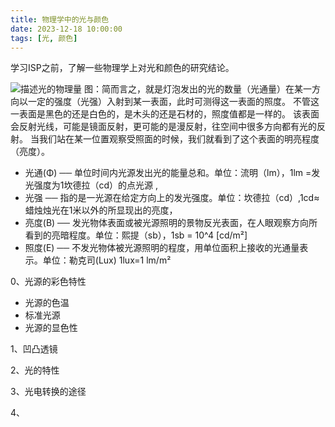 ```yaml
---
title: 物理学中的光与颜色
date: 2023-12-18 10:00:00
tags: [光, 颜色]
---
```

学习ISP之前，了解一些物理学上对光和颜色的研究结论。

<!-- more -->
![描述光的物理量](/image/ISP/描述光的物理量.png "Fig.1.1-1")
图：简而言之，就是灯泡发出的光的数量（光通量）在某一方向以一定的强度（光强）入射到某一表面，此时可测得这一表面的照度。
不管这一表面是黑色的还是白色的，是木头的还是石材的，照度值都是一样的。
该表面会反射光线，可能是镜面反射，更可能的是漫反射，往空间中很多方向都有光的反射。
当我们站在某一位置观察受照面的时候，我们就看到了这个表面的明亮程度（亮度）。
* 光通(Φ) ── 单位时间内光源发出光的能量总和。单位：流明（lm），1lm =发光强度为1坎德拉（cd）的点光源 ,
* 光强    ── 指的是一光源在给定方向上的发光强度。单位：坎德拉（cd）,1cd≈蜡烛烛光在1米以外的所显现出的亮度，
* 亮度(B) ── 发光物体表面或被光源照明的景物反光表面，在人眼观察方向所看到的亮暗程度。单位：熙提（sb），1sb = 10^4 [cd/m²]
* 照度(E) ── 不发光物体被光源照明的程度，用单位面积上接收的光通量表示。单位：勒克司(Lux) 1lux=1 lm/m²

0、光源的彩色特性
* 光源的色温
* 标准光源
* 光源的显色性

1、凹凸透镜

2、光的特性

3、光电转换的途径

4、
